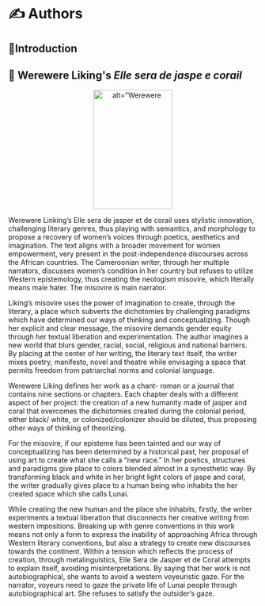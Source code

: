 # :writing_hand: Authors

## :open_book:Introduction


## :orange_book: Werewere Liking's *Elle sera de jaspe e corail*

<p align="center"> 
<img src="http://www.postcolonialweb.org/images/liking/7.jpg" alt=alt="Werewere Liking" width="160" height="240"  />   
</p>


Werewere Linking’s Elle sera de jasper et de corail uses stylistic innovation, challenging literary genres, thus playing with semantics, and morphology to propose a recovery of women’s voices through poetics, aesthetics and imagination. The text aligns with a broader movement for women empowerment, very present in the post-independence discourses across the African countries. The Cameroonian writer, through her multiple narrators, discusses women’s condition in her country but refuses to utilize Western epistemology, thus creating the neologism misovire, which literally means male hater. The misovire is main narrator. 


 Liking’s misovire uses the power of imagination to create, through the literary, a place which subverts the dichotomies by challenging paradigms which have determined our ways of thinking and conceptualizing. Though her explicit and clear message, the misovire demands gender equity through her textual liberation and experimentation. The author imagines a new world that blurs gender, racial, social, religious and national barriers. By placing at the center of her writing, the literary text itself, the writer mixes poetry, manifesto, novel and theatre while envisaging a space that permits freedom from patriarchal norms and colonial language. 
 
 
Werewere Liking defines her work as a chant- roman or a journal that contains nine sections or chapters. Each chapter deals with a different aspect of her project: the creation of a new humanity made of jasper and coral that overcomes the dichotomies created during the colonial period, either black/ white, or colonized/colonizer should be diluted, thus proposing other ways of thinking of theorizing. 


For the misovire, if our episteme has been tainted and our way of conceptualizing has been determined by a historical past, her proposal of using art to create what she calls a “new race.” In her poetics, structures and paradigms give place to colors blended almost in a synesthetic way. By transforming black and white in her bright light colors of jaspe and coral, the writer gradually gives place to a human being who inhabits the her created space which she calls Lunai.


While creating the new human and the place she inhabits, firstly, the writer experiments a textual liberation that disconnects her creative writing from western impositions. Breaking up with genre conventions in this work means not only a form to express the inability of approaching Africa through Western literary conventions, but also a strategy to create new discourses towards the continent. Within a tension which reflects the process of creation, through metalinguistics, Elle Sera de Jasper et de Coral attempts to explain itself, avoiding misinterpretations. By saying that her work is not autobiographical, she wants to avoid a western voyeuristic gaze. For the narrator, voyeurs need to gaze the private life of Lunai people through autobiographical art. She refuses to satisfy the outsider’s gaze. 
